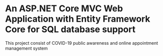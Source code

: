# An ASP.NET Core MVC Web Application with Entity Framework Core for SQL database support
This project consist of COVID-19 public awareness and online appointment management system
